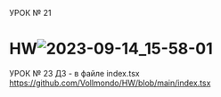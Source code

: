 УРОК № 21
# HW![2023-09-14_15-58-01](https://github.com/Vollmondo/HW/assets/138674368/c06c9a55-f5ca-449c-999b-0afc2c4ddaf2)


УРОК № 23
ДЗ - в файле index.tsx https://github.com/Vollmondo/HW/blob/main/index.tsx
